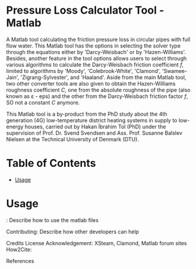 # Pressure Loss Calculator Tool - Matlab
A Matlab tool calculating the friction pressure loss in circular pipes with full flow water. This Matlab tool has the options in selecting the solver type through the equations either by 'Darcy-Weisbach' or by 'Hazen-Williams'. Besides, another feature in the tool options allows users to select through various algorithms to calculate the Darcy-Weisbach friction coefficient *f*, limited to algorithms by 'Moody', 'Colebrook-White', 'Clamond', 'Swamee-Jain', 'Zigrang-Sylvester', and 'Haaland'. Aside from the main Matlab tool, two other converter tools are also given to obtain the Hazen-Williams roughness coefficient *C*, one from the absolute roughness of the pipe (also known as ε - eps) and the other from the Darcy-Weisbach friction factor *f*, SO not a constant *C* anymore.

This Matlab tool is a by-product from the PhD study about the 4th generation (4G) low-temperature district heating systems in supply to low-energy houses, carried out by Hakan İbrahim Tol (PhD) under the supervision of Prof. Dr. Svend Svendsen and Ass. Prof. Susanne Balslev Nielsen at the Technical University of Denmark (DTU). 

# Table of Contents
- [Usage](#Usage)

# Usage
: Describe how to use the matlab files

Contributing: Describe how other developers can help

Credits
License
Acknowledgement: XSteam, Clamond, Matlab forum sites
How2Cite: 

References

